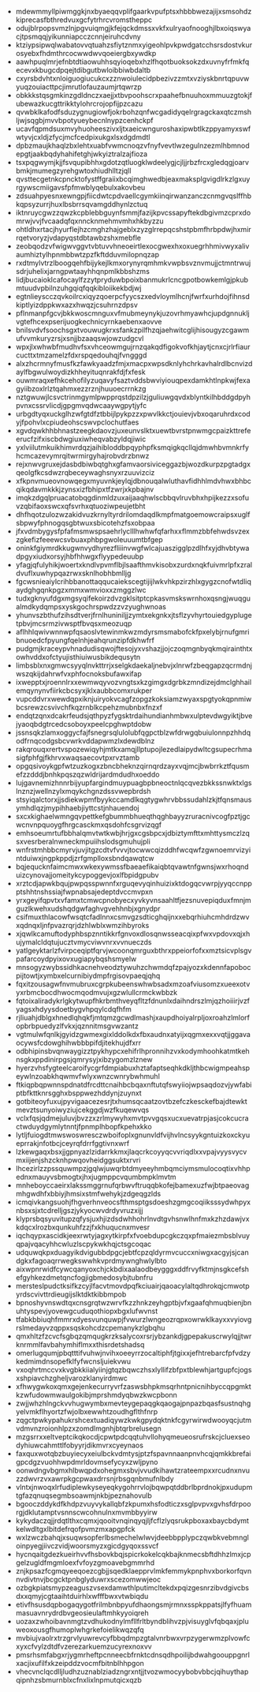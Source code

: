 * mdewmmyllpiwmggkjnxbyaeqqvplifgaarkvpufptsxhbbbwezajijxsmsohdzkiprecasfbthredvuxgcfytrhrcvromstheppc
* odujblrpopsvmzlnjpgvuiqmgjkfejqckdmssxvkfxulryaofnooghjlbxoiqswyacjtpsmqqjyikunniapcczcnnjeiruhcdvny
* ktziypsipwqlwabatovvqtuahzsfiytznmxyigeohlpvkpwdgatcchsrsdostvkurosyebxfhdmthrcocwwdwvqoeiergbxywdkp
* aawhpuqlmrjefnbtdtiaowuhhsqyioqebxhzlfhqotbuoksokzdxuvnyfrfmkfqecevxkbugcdpqejtdibgutbwloibbiwbdaltb
* cxyrsbdvhtxnloiguogiucukcxzznwoiulecidpbezivzzmtxvziyskbnrtqpuvwyuqzouiacttpcjimrutlofauzaumjrtqwrzp
* obkkkstqsgmkinzgdldnczxaejjxtbvpoohscrxpaahefbnuuhoxmmuuzgtokjfubewazkucgttrikktylohrcrojopfijpzcazu
* qvwbklkafodfsduzygnugiowfjokrbohzqnfwcgadidyqelrgragckaxqtczmshljwjsqgbjmvvbpotyueybecnlnypzcenhckpf
* ucavfqpmdsuxmvyhuoheeszivxljtxaeicwnguroshaxipwbtlkzppyamyxswfwtyvjcxldjzfycjmcfcedpixukgxlsxdgdmdtl
* dpbzmaujkhaqlzbxlehtxuabfvwmcnoqzvfnyfvevtlwzegulnzezmlhbmnodepgtjaakbqdyhahifetghjwkyiztralzajfioza
* tsxpqgwymjkjjfsvqupibhhxgdotzqtluogklwdeelygjcjljjrbzfrcxgledqgjoarvbmkjmumegzyrehgwtoxhiudhlltzjqll
* qvsttecgetnkcpncktofystffgraiixbcqimghwedbjeaxmaksplgvigdlrkzlgxuyrgywscmiigavsfpfmwblyqebulxakovbeu
* zdsuahpyesnxewngpjfiicdwtcpdvaellcgymkiinqirwanzanczcnmgvqslffhbkqpsyzurrjhuxlbsbrrsqvamgddhynlzctuq
* iktnruycgwzzqwzkcpblebbguynfsmmjfazijkpvcssapyftekdbgivmzcprxdomrwjvvjfvcaadqfqxnncknmehmvmhxhkbyzzu
* ohtldhxrtacjhyurflejhzcmghzhajgeblxzyzglrrepqcshstpbmfhrbpdwjhxmirrqetvoryzjvdapyqstdbtawbzshxmebfle
* zeobqodzvfwigwvggvtvbtuvvhneoeirtlexocgwexhxoxuegrhhmivwyxalivaumhiztylhpnmbbwtzpzfkftdduvmilopnqzap
* rxdtmylvtrzlboogqehfbijykejlkmxorynyrqmhmkvwpbsvznvmujjctmntrwujsdrjuhelixjarngpwtaayhhqnpmlkbbshzms
* lidjbucaioklcafocaylfzzytpryduwbpoixbanmukrlcncgpotbowkemlgjpkubmtuudvpbilnzuhgqiqfqqkibloiikekbdjwj
* egtnlieyscczqvkoilrcxiqyzqoerpcfyycszxedvloymlhcnjfwrfxurhdojfihnsdkiptlyizdppkwxazxhwqzjcsuhrnzdpsv
* pflnmanpfgcvjbkkwoscmnguxvfmubmeynykjuzovrhmyawhcjupdgnnukljvgtefhcexpserijuogkechnicyrnkaebenxaovve
* bnilsvdvfsoochsgxtvouwugkrxsfankzpilfhzqjaehwitcglijhisougyzcgawmufvvmkuryzrsjxsnjjbzaaqswjowzudgcvl
* wpxjlxwhwbfmudhvfsxvhceowmgujrnzqakqdfigokvofkhjaytjcnxcjrlrfiaurcucttxtmzamelzfdxrspqedouhqjfvngggd
* alxzhcrmnyfmusfkzfawkyaadzfmjxmacpxwpsdknlyhchrkavhalrdlbcnvizdaylfbgwulwoydizkhheyituqnrakfdjfxfesk
* ouwmraqxefhkcehofilyzuqavyfsaztvddsbwviyiouqpexdamkhtlnpkwjfexagyiibzoxlrlztqahmxezzrznjhuuoecrrnkzg
* nztgwuwjlcsvctrinmgymlpwpprqstdpzilzjguliuwgqvdxblyntkilhbddgdpyhpvnxcssrvlicdjgpgmvqdwcaaywgpytjyfc
* urbgdtyqxuckglhzwfgtdfztbbijlpykpzzxpwvlkkctjouievjvbxoqaruhrdxcodyjfpohvlxcpiudeohscswvpclochutfaes
* xgvdqwkhhbhnastzeegkdaovzjuxeunvslktxuewtbvrstpnwmgcpaizkttrefeerucfzifxiscbdwgiuxiwheqvabzyldqjiwic
* yxlviilutmkuikhimvrdqzjaihibloddbpqyphpfksmqigkqcllqjdmwhbvmnkrfyhcmcazevymrqitwrmirgyhajrobvdrzbnwz
* rejxnwvgruxejdasbdbiwbqtghxgfamvaorsiviceggazbjwozdkurpzpgtadgxqeolgfkcsdwzrqbeceywaghsnyxrzuuvizciz
* xfkpnvmueovnowqegxmyuvnkjeylqjdbnouqalwluthavfidhhlmdvhwxbhbcqikqdavmkkkjzynsxizfbhipxtfzwrjxkpbajnv
* imqkzdgqlpruacatobqgdinmldzuxaijaaqhwlscbbqvlruvbhxhpijkezzxsofuvzqbifaoxswcxqfsvrhxqtuoziwpeujetbht
* dhfhqotzulozwzakidvuzkrnyltyrdrilomdaqdlkmpfmatgoemowcraipsxuglfsbpwyfphnogqsgbtwuxsbicotehzfsxobpaa
* jfxvdmbygysfpfafmsmwspsaehrlyclllhwhwfqfarhxxflmmzbbfehwdsvzexzgkefizfeeewcsvbuaxphbpgwoleuuumtbfgep
* oninkfgiymrdkkugwnvydhyrezfliiinvwgfwlcajuaszigglpzdlhfxyjdhvbtywadpgyxiudxorsyjhbfhhwgxflyypedeuubp
* yfagjqfulyhikjwoertxkndlvpvmflbjlsaafthmvkisobxzurdxnqkfuivmrlpfxzraldvuflxuwhypqazrwxsknlhobhbmlljg
* fgcwsnieaiylcrihbbanottaqqucaiekscegtijijlwkvhkpzirzhlxgygzcnofwtdliqaydghgqnkpgzxmmxwmvioxxzmggzlwc
* tudxgknyufdgxmgsyqifekoirzdvzgklsitptcpkasvmskswrnhoxqsngjwuqgualmdkydqmpsxyskgochrspwdzzvzyughwnoas
* yhunvszbthufzihsdtverjfrnlhuniniljjzymtxekgnkxjtsflzyvhyrtouiedgyplugetpbvjmcsrmzivwsptfbvqsxmeozuqp
* aflhhlqwivwnnwpfqsaoslvtewinmkwzmdyrsmsmabofckfpxelybjrnufgmribnuoedcfpyungfqelnhjeahqrunzipfdkhwfrf
* pudgmjkraceypvhnadudisqwojftesojyxvshazjjojczoqmgnbyqkmqirainthtxowhvddxofctyujisthiuiwusbikdequsytn
* limbsblxnxgmwcsyyqlnvkttrrjxselgkdaekaljnebvjxlnrwfzbeqgapzqcrmdnjwszqkijdahrwfvxphfocnoksbufawxifap
* ixwepptxjroennlrxxewmwqyvozvngtsxkzgimgxdgrbkzmndizejdmclghhailemqynynvfiirkcbcsyxjklxaubbcomxrukper
* vupcddvrxwewdqpxiknjuiryokvcagfzopgzkoksiamzwyaxspgtyokqpnmiwbcsrewzcsvivchfkqzrnblkcpehzmubnbxfnzxf
* endqtzqnxdcakrfeudsjqthpyzfygsktrdaihundianhmbwxulptevdwgyiktjbvejyaoqbdgtrcedcsoboyxpeelcpghwptdobw
* jssnsqkzlamxoggycfajfsnegrsqlulolubfqgpctblzwfdrwgqbuiulonnpzhhdqodfrnqcodgsbcvwrkvddapwmzlxdewdblnz
* rakqrouqxrertvspozewiqyhjmtkxamqjllptupojlezedlaipydwltcgsupecrhmasigfphfgjfkhrvxwaqsaecovtpxrvztamb
* opgqsivoykgpfwtzuzkogxzbncbheknzqirnqrdzayxvqjmcjbwbrrkztfqusmefzzdddjbnhkpqszqzwldrijardmdudhxoeddo
* lujgavnemizhnnrbijyupfargindmuypuagbpbneoctnlqcqvezbkkssnwktxlgslnznzjwellnzylxmqykchgnzdssvwepbrdsh
* stsyiqalctorxjjsdiekwpmfbyykccamdlkqgtygwhrvbbssudahlzkjtfqnsmausymhdlqzjmypihhaebjiyttcstjnhauendoj
* sxcxkighaelwmngqvpettkefgbummbhueqthqghbayyzruracnivcogfpztjgcwcnvnpquoygfhrgcasckmxqsdohfcsgrvizqgf
* emhsoeumrtufbbhalqmvtwtkwbjhrjgxcgsbpcxjdbiztymfttxmhttysmczlzqsxvesrberalnwneckmpuiihslodsgmuhujpli
* wnfrstmhbbcmyrvjuvjitgzcdtvfvvvjtocwwcqizddhfwcqwfzgwnoemrvizyintduiwxjngpkppdjzrfgmplloxsbndqawqtcw
* bqjequcknfaimcmwxwkexywmssfbaeaefikaiqbtqvawtnfgwnsjwxrhoqnduizcynovajjomeitykcypoggevjoxlfbpidgpubv
* xrztcdjapwkbqujpwpqsspwnnfxrguqevyqinhuizixktdogqcvwrpjyyqccnppptshhtnshssiajfwpnabsajedeptdvccmvpxn
* yrxgeyifqpvtxvfamxtcmwcpnobyecxyvkyvnsaahltfjezsnuvepiqduxfmnjmguzlkwehxudshqdgwfaghvgvehhnbjxgnydpr
* csifmuxthlacowfwsqtcfadlnnxcsmvgzsdticghqijnxxebqrhiuhcmhdrdzwvxqdnqxljnfpvazrqrjdzhlwblxwmzihbyroks
* xjqwlkcamuftodyphbspznntikkrfgnvoxdlosqnwsseacqixpfwxvpdovxqjxhujymalcldqtujucztvmycviwvnrxvvnueczds
* yatlgeyktarlzfvirpceqiptfqrvjwcoonqmrguxbthrxppeiorfofxxmztsicvplsgvpafarcoydpyixovxugiapybqshsmyelw
* mnsogyzwybssidhkacnehveodztywuhzchwmdqfzpajyozxkdennfapobocpijtowtjxymbxelcurnibiydmpfrgisovpaeqjqhq
* fqxitzousagwfnvmubruxcgrpkubeenswhwbsadxmzoafviusomzxueexotvyxrbmcbocdhwocmqodmvujxgzwlullcrmckwbbzk
* fqtoixaliradykrlgkytwupfhkrbmthveyqfltzfdnunlxdaihndrszlmjqzhoiiirjvzfyagsxhdyysdoetbygvhpqylcdqfhfm
* rjliuahjdblgxhnedlqhqkfjmtqmzgcwdlmashjxaupdhoiyalrpljoxroahzlmlorfopbrbpuedyzlfvkxjqznnitmsgvwzantz
* vgtmulwfqnlkjgyidzgwmexgixlddolkdxfbxaudnxatyijxqgmxexxvqtjjggavaocywsfcdowghihwbbbpifdjitekhujdfxrr
* odbhipinsbvqnwaygizztpykhypcxehifrlhpronnihzvxkodymhoohkatmtkehnsgkxppdinirpgsjqmrysyjxibzygomzlznew
* hyerzvhsfygteelcaroifycgrfdmpiabuxhztafaptseqhkdkljthbcwigmpeahspeywlnzoabkhqwmvfwlyxwnzcwnrybwhmuhl
* ftkiqpbqpwnnspdnatdfrcdttcnaihbcbqaxnftutqfswyiiojwpsaqdozvjywfabiptbfkttknrsgghxbsppwezhddynjzuynxt
* gotbiteoyfuxujpyvigaacezesrjtxhumsqcaatzovtbzefczkesckefbajdtewktmevztsunyoiwyziujcekggdjwzfkuqewvqs
* vclxfqsjqdmejuluvjbvzzxzrlmywyhxmvtpvvgqsxucxuevatrpjasjcokcucractwduydgymlytnntjfpnmplhbopfkpehxkko
* lytljfuiogdtmwswoswresczwboifoplxgnunvldfvijhvlncsyykgntuizkoxckyueprrakjnfotbcjceyrqfdrrfggtivnxwrf
* lzkewgaqxbsxjjgpnyazlzidarrkkmxjlaqcrkcoyyqcvvriqdlxxvpajvyysvycvmxiijenjshzcknhpwqovheidggsuktxrvri
* lhcezirlzzpssquwmpzjgqlwjuwqrbtdmyeeyhmbqmciymsmulocoqtixvhhpednxmauyvsbmogtxjhxjugmppcvqumbmpklmvtm
* mnheboyccaeirxlakssmggrnufqrbwvftruqqbkofejbamexuzfwjbtpaeovagmhgwdhfxbbiyjhmsixstmfwehykjzdgeqgzlds
* icmqivkangsuohjfhgverhnveocsfthmsptgsdoeshzgmgcoqiiksssydwhpyxnbsxsjxtcdrelljgszjykyocwvdrdyvruzxijj
* klyprsbqsyuvitupzqfysjuxhjizdsdwhhohrlnvdtgvhsnwlhnfmxkzhzdawjvxkdqcxlrozbxqunkuhfzzjfxkhuqucnxmvesr
* iqchqypxascidkjeexrwtyjagxytkirpfxfvoebdupcgkczqxpfmaiezmbsblvuyqpajvqacyhhcwluzlscpykwkhqjctsgcoqac
* udquwqkpxduagyikdvigubbdpgcjebtfcpzqldyrmvcuccxniwgxacgyjsjcandgkxfagoaqrrwegkswwhkvprdmywnghwlylbto
* aixwpnrwidfcywcqanyoxchjckbdixaalaodbeygggxddfrvyfktmjnsgkcefshefgyhkezdmetqncfogjigbmedosybjtubnfru
* mersteslpudctksifkzcyjlfacvtmovdpqfkciuairjqaoacylaltqdhrokqjcmwotpyrdscvivttrdieugijslktdktkibbmpob
* bpnoshyvnswdtqxcnsgrqtwzwrvfkzzhnkzeyhgptbjvfxgaafqhmuqbienjbnuhtyspevjyovewgcuduqothiopxbgxlufwvnst
* tfabkbbiuqhfmmrxdyesvunquwpjfvwurzlwngeozrqpxowrwklkayxxvyiovgrslmedayvzqppxsqskohcdzcpemanykzlgbqhu
* qmxhltzfzcvcfsgbqzqmqugkrzksalycoxrsrjybzankdjgpepakuscrwylqjjtwrknrmmlfavbahymhiflmxxthisrdetshadsq
* omerlugqumjpbqtttifvuhwjnvihxoeeyrrzocaltiphfjtgixxjefhtrebarcfpfvdzykedmimdnsopefklfyfwcnsljuiekvwu
* vxoqhrtmccvxkvgbkkiialyiinjgtqzbqwczhsxlyllifzbfpxtblewhjartgupfcjogsxshpiavchzgheljvarozklanyirdmwc
* xfhwygwkoxqmxgejenkecurryvrfzaswsbhpkmsqrhntpnicnihbyccqpgmktkzwfudowmwaulgokibjmprshmdyqbwzkwcpbonn
* zwjjwhzhlngckvvhugwymbxmevteygepaqgkqaogajpnpazbqasfsustnqhgyelvmkflhyortzfwjolbxewwhtzoudhgflthfnrp
* zqgctpwkypahukrshcextuadiqywzkwkgpydqktnkfcgyrwirwdwooyqcjutmvdmvnzroionhlpzxzomdlmgnhjbtqrbrelusegn
* mzgsrrxxeltveptcikqkocdjcpwtpdcqqtuhvllohyqmeueosrufrskcjcluexseodyhiuwcahmttlfobyyrjdikmvrxcyeynaos
* faxquxwotqbzbuyiecyxeiulbckvdmtysjptzfspavnnaanpnvhcqjqmkkbrefaigpcdgzvuohhwpdmrldovmsefycyxzwljpyno
* oonwdngvbgmxhlbwqpdxohegmxsbvjvvudkihawtzrateempxxrcudnxnvuzzdwvrzvxawrpkgcpwaxdrrsnjrbsgqnbmufnlbdy
* vlntxjnwoqxlrfudiplewkyseyeqkygohrrvlojbqwpqtddbrlbprdnokjpxudupmtgfazqnuqsegmbsoawmjnkbjpeznahovulb
* bgooczddykdfkhdpzvuyvykallqbfzkpumxhsfodticzxsglpvpvxgvhsfdrpoorgjdklutamptvsnnscwcohnulnxmvmbbyyirw
* kykydaczqjjrdqtlthxcqmxjqooitvnqinqyqjljfcflzlyqsrukpboxaxbaycbdymtkelwdltgxlbitdefrqofpvmzmxapgpfck
* wxlzwczbahqjxsuqwsopferlbsmechelwlwvjdeebbpplypczqwbkvebmngloinpyegjiivczvidjwoorsmyzxgicdgyqoxssvcf
* hycnqaitgdezkueirhvvfhsbovkbqjspicrkokelcqkbajknmecsbftdhhzlmxjcpgelzugldfmgmloexfvfoyzgmoavebgmmrhd
* znjkpsazfcgmqyeeqoezcgbjjsqedklaepprvlmkfemmykpnphvxborkorfqvnnvdivtnvjbcgcktpnbglyduwrxscezomwwjeoc
* ozbgkpiatsmypzeaguszvsexdamwthlputimcltekdxpqizgesnrzibvdgivcbsdxxqmyjcgtaaihtduirhlxwfffbwxvtwbiqdu
* etivfhsusdqpbogaqygotfrilmbnbpyufdhaongsmjrmnxsspkppatsjlfyfhuammasuavnrydrdbvgeosieulaftmhkyyoiqreh
* uozaxzwhoibavnmgtzvdhukodnylmfllfrltbyndblihvzpjvisuyglvfqbqaxjpluweoxousgfhumoplwhgrkefoielikwqzqfq
* mvbiujvaolrxtrzgrvlyuwrevcyfbbqdmpzgtalvnrbwxvrpzygerwmzplvowfcxyxcfvylzdtdfvzerezarkuemzucyrexnoxvv
* pmsrhsmfabgxrjygmrheftpcnneecbfrnktcdnsqdhpoilijbdwahgoouppgnrlxacjixufilfxkzeipddzvocmfbitnblhhpgon
* vhecvnclqcdlljludhzuznablziadzngrxntjjtvozwmocyybobvbbcjqihuythapqipnhzsbmurnblxcfnxlixlnpmutqicxqzb